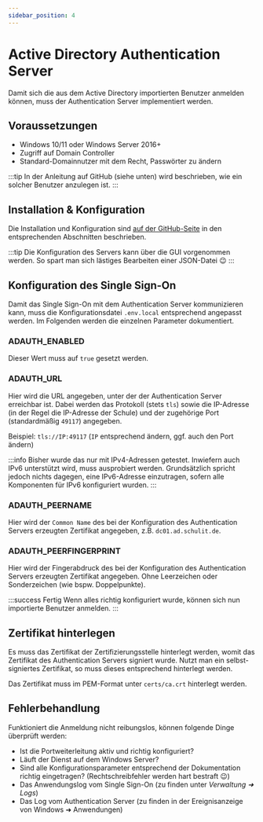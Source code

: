 ```yaml
---
sidebar_position: 4
---
```


# Active Directory Authentication Server

Damit sich die aus dem Active Directory importierten Benutzer anmelden können, muss der Authentication Server implementiert werden.

## Voraussetzungen

* Windows 10/11 oder Windows Server 2016+
* Zugriff auf Domain Controller
* Standard-Domainnutzer mit dem Recht, Passwörter zu ändern

:::tip
In der Anleitung auf GitHub (siehe unten) wird beschrieben, wie ein solcher Benutzer anzulegen ist.
:::

## Installation & Konfiguration

Die Installation und Konfiguration sind [auf der GitHub-Seite](https://github.com/SchulIT/adauth-server/blob/master/README.md#installation--konfiguration)
in den entsprechenden Abschnitten beschrieben.

:::tip
Die Konfiguration des Servers kann über die GUI vorgenommen werden. So spart man sich lästiges Bearbeiten einer JSON-Datei 😉
:::

## Konfiguration des Single Sign-On

Damit das Single Sign-On mit dem Authentication Server kommunizieren kann, muss die Konfigurationsdatei `.env.local` entsprechend
angepasst werden. Im Folgenden werden die einzelnen Parameter dokumentiert.

### ADAUTH_ENABLED

Dieser Wert muss auf `true` gesetzt werden.

### ADAUTH_URL

Hier wird die URL angegeben, unter der der Authentication Server erreichbar ist. Dabei werden das Protokoll (stets `tls`)
sowie die IP-Adresse (in der Regel die IP-Adresse der Schule) und der zugehörige Port (standardmäßig `49117`) angegeben.

Beispiel: `tls://IP:49117` (`IP` entsprechend ändern, ggf. auch den Port ändern)

:::info
Bisher wurde das nur mit IPv4-Adressen getestet. Inwiefern auch IPv6 unterstützt wird, muss ausprobiert werden. Grundsätzlich
spricht jedoch nichts dagegen, eine IPv6-Adresse einzutragen, sofern alle Komponenten für IPv6 konfiguriert wurden.
:::

### ADAUTH_PEERNAME

Hier wird der `Common Name` des bei der Konfiguration des Authentication Servers erzeugten Zertifikat angegeben, z.B. `dc01.ad.schulit.de`.

### ADAUTH_PEERFINGERPRINT

Hier wird der Fingerabdruck des bei der Konfiguration des Authentication Servers erzeugten Zertifikat angegeben. Ohne Leerzeichen
oder Sonderzeichen (wie bspw. Doppelpunkte).

:::success Fertig
Wenn alles richtig konfiguriert wurde, können sich nun importierte Benutzer anmelden.
:::

## Zertifikat hinterlegen

Es muss das Zertifikat der Zertifizierungsstelle hinterlegt werden, womit das Zertifikat des Authentication Servers 
signiert wurde. Nutzt man ein selbst-signiertes Zertifikat, so muss dieses entsprechend hinterlegt werden.

Das Zertifikat muss im PEM-Format unter `certs/ca.crt` hinterlegt werden.

## Fehlerbehandlung

Funktioniert die Anmeldung nicht reibungslos, können folgende Dinge überprüft werden:

* Ist die Portweiterleitung aktiv und richtig konfiguriert?
* Läuft der Dienst auf dem Windows Server?
* Sind alle Konfigurationsparameter entsprechend der Dokumentation richtig eingetragen? (Rechtschreibfehler werden hart bestraft 😉)
* Das Anwendungslog vom Single Sign-On (zu finden unter *Verwaltung ➜ Logs*)
* Das Log vom Authentication Server (zu finden in der Ereignisanzeige von Windows ➜ Anwendungen)